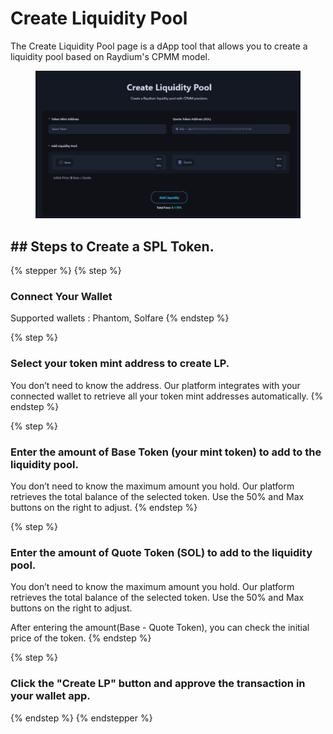 
# Create Liquidity Pool

The Create Liquidity Pool page is a dApp tool that allows you to create a liquidity pool based on Raydium's CPMM model.

<figure><img src="../.gitbook/assets/KakaoTalk_20250415_133022006.png" alt=""><figcaption></figcaption></figure>



## ## Steps to Create a SPL Token.

{% stepper %}
{% step %}
### Connect Your Wallet

Supported wallets : Phantom, Solfare
{% endstep %}

{% step %}
### Select your token mint address to create LP.

You don’t need to know the address. Our platform integrates with your connected wallet to retrieve all your token mint addresses automatically.
{% endstep %}

{% step %}
### Enter the amount of Base Token (your mint token) to add to the liquidity pool.

You don’t need to know the maximum amount you hold. Our platform retrieves the total balance of the selected token. Use the 50% and Max buttons on the right to adjust.
{% endstep %}

{% step %}
### Enter the amount of Quote Token (SOL) to add to the liquidity pool.

You don’t need to know the maximum amount you hold. Our platform retrieves the total balance of the selected token. Use the 50% and Max buttons on the right to adjust.

After entering the amount(Base - Quote Token), you can check the initial price of the token.
{% endstep %}

{% step %}
### Click the "Create LP" button and approve the transaction in your wallet app.
{% endstep %}
{% endstepper %}

## &#x20;



